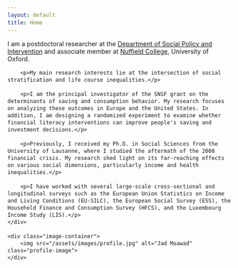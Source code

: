 ```yaml
---
layout: default
title: Home
---
```


<div class="about-grid">
    <div class="content">
        <p>I am a postdoctoral researcher at the <a href="https://www.spi.ox.ac.uk/">Department of Social Policy and Intervention</a> and associate member at <a href="https://www.nuffield.ox.ac.uk/">Nuffield College</a>, University of Oxford.</p>

        <p>My main research interests lie at the intersection of social stratification and life course inequalities.</p>

        <p>I am the principal investigator of the SNSF grant on the determinants of saving and consumption behavior. My research focuses on analyzing these outcomes in Europe and the United States. In addition, I am designing a randomized experiment to examine whether financial literacy interventions can improve people's saving and investment decisions.</p>

        <p>Previously, I received my Ph.D. in Social Sciences from the University of Lausanne, where I studied the aftermath of the 2008 financial crisis. My research shed light on its far-reaching effects on various social dimensions, particularly income and health inequalities.</p>

        <p>I have worked with several large-scale cross-sectional and longitudinal surveys such as the European Union Statistics on Income and Living Conditions (EU-SILC), the European Social Survey (ESS), the Household Finance and Consumption Survey (HFCS), and the Luxembourg Income Study (LIS).</p>
    </div>
    
    <div class="image-container">
        <img src="/assets/images/profile.jpg" alt="Jad Moawad" class="profile-image">
    </div>
</div>
